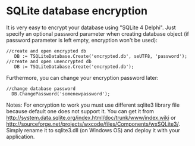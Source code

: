 # SQLite database encryption #

It is very easy to encrypt your database using "SQLite 4 Delphi". Just specify an optional password parameter when creating database object (if password parameter is left empty, encryption won't be used):

```
//create and open encrypted db
   DB := TSQLiteDatabase.Create('encrypted.db', seUTF8, 'password');
//create and open unencrypted db
   DB := TSQLiteDatabase.Create('encrypted.db');
```

Furthermore, you can change your encryption password later:

```
//change database password
  DB.ChangePassword('somenewpassword');
```

Notes:
For encryption to work you must use different sqlite3 library file because default one does not support it. You can get it from http://system.data.sqlite.org/index.html/doc/trunk/www/index.wiki or http://sourceforge.net/projects/wxcode/files/Components/wxSQLite3/. Simply rename it to sqlite3.dll (on Windows OS) and deploy it with your application.